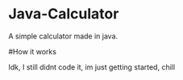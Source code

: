 # Java-Calculator
A simple calculator made in java.

#How it works

Idk, I still didnt code it, im just getting started, chill
